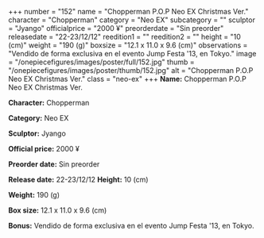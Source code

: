 +++
number = "152"
name = "Chopperman P.O.P Neo EX Christmas Ver."
character = "Chopperman"
category = "Neo EX"
subcategory = ""
sculptor = "Jyango"
officialprice = "2000 ¥"
preorderdate = "Sin preorder"
releasedate = "22-23/12/12"
reedition1 = ""
reedition2 = ""
height = "10 (cm)"
weight = "190 (g)"
boxsize = "12.1 x 11.0 x 9.6 (cm)"
observations = "Vendido de forma exclusiva en el evento Jump Festa &#39;13, en Tokyo."
image = "/onepiecefigures/images/poster/full/152.jpg"
thumb = "/onepiecefigures/images/poster/thumb/152.jpg"
alt = "Chopperman P.O.P Neo EX Christmas Ver."
class = "neo-ex"
+++
**Name:** Chopperman P.O.P Neo EX Christmas Ver.

**Character:** Chopperman

**Category:** Neo EX 

**Sculptor:** Jyango

**Official price:** 2000 ¥

**Preorder date:** Sin preorder

**Release date:** 22-23/12/12
**Height:** 10 (cm)

**Weight:** 190 (g)

**Box size:** 12.1 x 11.0 x 9.6 (cm)

**Bonus:** Vendido de forma exclusiva en el evento Jump Festa &#39;13, en Tokyo.
